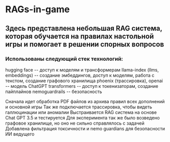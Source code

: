 # RAGs-in-game
 ## Здесь представлена небольшая RAG система, которая обучается на правилах настольной игры и помогает в решении спорных вопросов

### Использованы следующий стек технологий:
hugging face -- доступ к моделям и трансформерам 
llama-index (llms, embeddings) -- создание эмбеддингов, доступ к моделям, работа с текстом, создание графового хранилища 
phoenix (трассировка), 
openai -- модель ChatGPT
transformers -- доступ к токенизаторам, создание пайплайнов
nemoguardrails -- безопасность

Сначала идет обработка PDF файлов из архива правил всех дополнений и основной игры
Так же подключается трассировка, чтобы видеть галлюцинации или аномалии
Выстраивается RAG система на основе Chat GPT 3.5 и тестируется
Для эксперимента так же было возведено графовое хранилище, но оно не сильно справлялось с задачей
Добавлена фильтрация токсичности и nemo guardians для безопасности ИИ ведущего
